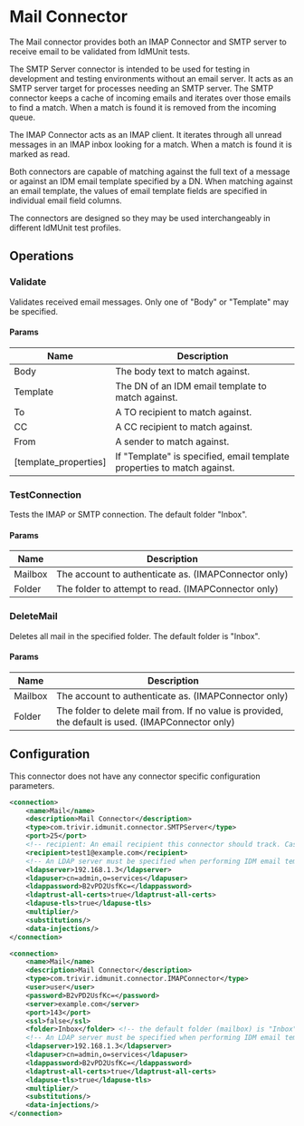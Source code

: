 # Mail Connector

The Mail connector provides both an IMAP Connector and SMTP server to receive email to be validated from IdMUnit tests.

The SMTP Server connector is intended to be used for testing in development and testing environments without an email server. It acts as an SMTP server target for processes needing an SMTP server. The SMTP connector keeps a cache of incoming emails and iterates over those emails to find a match. When a match is found it is removed from the incoming queue.

The IMAP Connector acts as an IMAP client. It iterates through all unread messages in an IMAP inbox looking for a match. When a match is found it is marked as read.

Both connectors are capable of matching against the full text of a message or against an IDM email template specified by a DN. When matching against an email template, the values of email template fields are specified in individual email field columns.

The connectors are designed so they may be used interchangeably in different IdMUnit test profiles.

## Operations

### Validate

Validates received email messages. Only one of "Body" or "Template" may be specified.

#### Params

| Name                  | Description                                                             |
| --------------------- | ----------------------------------------------------------------------- |
| Body                  | The body text to match against.                                         |
| Template              | The DN of an IDM email template to match against.                       |
| To                    | A TO recipient to match against.                                        |
| CC                    | A CC recipient to match against.                                        |
| From                  | A sender to match against.                                              |
| [template_properties] | If "Template" is specified, email template properties to match against. |

### TestConnection

Tests the IMAP or SMTP connection. The default folder "Inbox".

#### Params

| Name    | Description                                          |
| ------- | ---------------------------------------------------- |
| Mailbox | The account to authenticate as. (IMAPConnector only) |
| Folder  | The folder to attempt to read. (IMAPConnector only)  |

### DeleteMail

Deletes all mail in the specified folder. The default folder is "Inbox".

#### Params

| Name    | Description                                                                                         |
| ------- | --------------------------------------------------------------------------------------------------- |
| Mailbox | The account to authenticate as. (IMAPConnector only)                                                |
| Folder  | The folder to delete mail from. If no value is provided, the default is used. (IMAPConnector only) |

## Configuration

This connector does not have any connector specific configuration parameters.

```xml
<connection>
    <name>Mail</name>
    <description>Mail Connector</description>
    <type>com.trivir.idmunit.connector.SMTPServer</type>
    <port>25</port>
    <!-- recipient: An email recipient this connector should track. Case insensitive. May be left empty to denote a catch-all queue -->
    <recipient>test1@example.com</recipient>
    <!-- An LDAP server must be specified when performing IDM email template validation -->
    <ldapserver>192.168.1.3</ldapserver>
    <ldapuser>cn=admin,o=services</ldapuser>
    <ldappassword>B2vPD2UsfKc=</ldappassword>
    <ldaptrust-all-certs>true</ldaptrust-all-certs>
    <ldapuse-tls>true</ldapuse-tls>
    <multiplier/>
    <substitutions/>
    <data-injections/>
</connection>
```

```xml
<connection>
    <name>Mail</name>
    <description>Mail Connector</description>
    <type>com.trivir.idmunit.connector.IMAPConnector</type>
    <user>user</user>
    <password>B2vPD2UsfKc=</password>
    <server>example.com</server>
    <port>143</port>
    <ssl>false</ssl>
    <folder>Inbox</folder> <!-- the default folder (mailbox) is "Inbox" -->
    <!-- An LDAP server must be specified when performing IDM email template validation -->
    <ldapserver>192.168.1.3</ldapserver>
    <ldapuser>cn=admin,o=services</ldapuser>
    <ldappassword>B2vPD2UsfKc=</ldappassword>
    <ldaptrust-all-certs>true</ldaptrust-all-certs>
    <ldapuse-tls>true</ldapuse-tls>
    <multiplier/>
    <substitutions/>
    <data-injections/>
</connection>
```